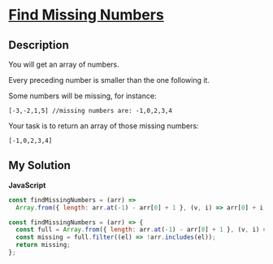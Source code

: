 # [Find Missing Numbers](https://www.codewars.com/kata/56d02e6cc6c8b49c510005bb)

## Description

You will get an array of numbers.

Every preceding number is smaller than the one following it.

Some numbers will be missing, for instance:

```
[-3,-2,1,5] //missing numbers are: -1,0,2,3,4
```

Your task is to return an array of those missing numbers:

```
[-1,0,2,3,4]
```

## My Solution

**JavaScript**

```js
const findMissingNumbers = (arr) =>
  Array.from({ length: arr.at(-1) - arr[0] + 1 }, (v, i) => arr[0] + i).filter((el) => !arr.includes(el));
```

```js
const findMissingNumbers = (arr) => {
  const full = Array.from({ length: arr.at(-1) - arr[0] + 1 }, (v, i) => arr[0] + i);
  const missing = full.filter((el) => !arr.includes(el));
  return missing;
};
```
